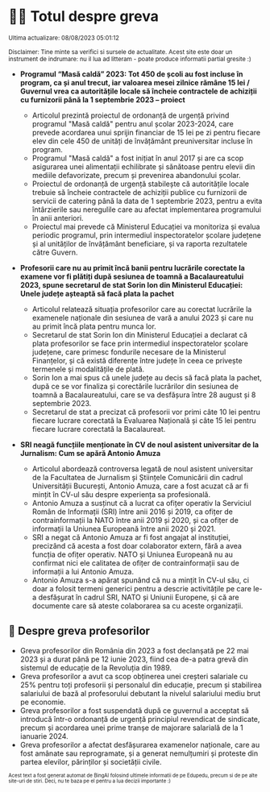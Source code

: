 # 👩‍🏫 Totul despre greva
<sub>Ultima actualizare: 08/08/2023 05:01:12</sub>

<sub>Disclaimer: Tine minte sa verifici si sursele de actualitate. Acest site este doar un instrument de indrumare: nu il lua ad litteram - poate produce informatii partial gresite :)</sub>

- **Programul “Masă caldă” 2023: Tot 450 de școli au fost incluse în program, ca și anul trecut, iar valoarea mesei zilnice rămâne 15 lei / Guvernul vrea ca autoritățile locale să încheie contractele de achiziții cu furnizorii până la 1 septembrie 2023 – proiect**
    - Articolul prezintă proiectul de ordonanță de urgență privind programul "Masă caldă" pentru anul școlar 2023-2024, care prevede acordarea unui sprijin financiar de 15 lei pe zi pentru fiecare elev din cele 450 de unități de învățământ preuniversitar incluse în program.
    - Programul "Masă caldă" a fost inițiat în anul 2017 și are ca scop asigurarea unei alimentații echilibrate și sănătoase pentru elevii din mediile defavorizate, precum și prevenirea abandonului școlar.
    - Proiectul de ordonanță de urgență stabilește că autoritățile locale trebuie să încheie contractele de achiziții publice cu furnizorii de servicii de catering până la data de 1 septembrie 2023, pentru a evita întârzierile sau neregulile care au afectat implementarea programului în anii anteriori.
    - Proiectul mai prevede că Ministerul Educației va monitoriza și evalua periodic programul, prin intermediul inspectoratelor școlare județene și al unităților de învățământ beneficiare, și va raporta rezultatele către Guvern.

- **Profesorii care nu au primit încă banii pentru lucrările corectate la examene vor fi plătiți după sesiunea de toamnă a Bacalaureatului 2023, spune secretarul de stat Sorin Ion din Ministerul Educației: Unele județe așteaptă să facă plata la pachet**
    - Articolul relatează situația profesorilor care au corectat lucrările la examenele naționale din sesiunea de vară a anului 2023 și care nu au primit încă plata pentru munca lor.
    - Secretarul de stat Sorin Ion din Ministerul Educației a declarat că plata profesorilor se face prin intermediul inspectoratelor școlare județene, care primesc fondurile necesare de la Ministerul Finanțelor, și că există diferențe între județe în ceea ce privește termenele și modalitățile de plată.
    - Sorin Ion a mai spus că unele județe au decis să facă plata la pachet, după ce se vor finaliza și corectările lucrărilor din sesiunea de toamnă a Bacalaureatului, care se va desfășura între 28 august și 8 septembrie 2023.
    - Secretarul de stat a precizat că profesorii vor primi câte 10 lei pentru fiecare lucrare corectată la Evaluarea Națională și câte 15 lei pentru fiecare lucrare corectată la Bacalaureat.

- **SRI neagă funcțiile menționate în CV de noul asistent universitar de la Jurnalism: Cum se apără Antonio Amuza**
    - Articolul abordează controversa legată de noul asistent universitar de la Facultatea de Jurnalism și Științele Comunicării din cadrul Universității București, Antonio Amuza, care a fost acuzat că ar fi mințit în CV-ul său despre experiența sa profesională.
    - Antonio Amuza a susținut că a lucrat ca ofițer operativ la Serviciul Român de Informații (SRI) între anii 2016 și 2019, ca ofițer de contrainformații la NATO între anii 2019 și 2020, și ca ofițer de informații la Uniunea Europeană între anii 2020 și 2021.
    - SRI a negat că Antonio Amuza ar fi fost angajat al instituției, precizând că acesta a fost doar colaborator extern, fără a avea funcția de ofițer operativ. NATO și Uniunea Europeană nu au confirmat nici ele calitatea de ofițer de contrainformații sau de informații a lui Antonio Amuza.
    - Antonio Amuza s-a apărat spunând că nu a mințit în CV-ul său, ci doar a folosit termeni generici pentru a descrie activitățile pe care le-a desfășurat în cadrul SRI, NATO și Uniunii Europene, și că are documente care să ateste colaborarea sa cu aceste organizații.

## 🏫 Despre greva profesorilor
- Greva profesorilor din România din 2023 a fost declanșată pe 22 mai 2023 și a durat până pe 12 iunie 2023, fiind cea de-a patra grevă din sistemul de educație de la Revoluția din 1989.
- Greva profesorilor a avut ca scop obținerea unei creșteri salariale cu 25% pentru toți profesorii și personalul din educație, precum și stabilirea salariului de bază al profesorului debutant la nivelul salariului mediu brut pe economie.
- Greva profesorilor a fost suspendată după ce guvernul a acceptat să introducă într-o ordonanță de urgență principiul revendicat de sindicate, precum și acordarea unei prime tranșe de majorare salarială de la 1 ianuarie 2024.
- Greva profesorilor a afectat desfășurarea examenelor naționale, care au fost amânate sau reprogramate, și a generat nemulțumiri și proteste din partea elevilor, părinților și societății civile.


<sub><sub>Acest text a fost generat automat de BingAI folosind ultimele informatii de pe Edupedu, precum si de pe alte site-uri de stiri. Deci, nu te baza pe el pentru a lua decizii importante :)</sub></sub>